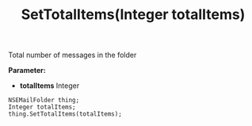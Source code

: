﻿---
uid: crmscript_ref_NSEMailFolder_SetTotalItems
title: SetTotalItems(Integer totalItems)
intellisense: NSEMailFolder.SetTotalItems
keywords: NSEMailFolder, GetTotalItems
so.topic: reference
---

Total number of messages in the folder

**Parameter:** 
 - **totalItems** Integer

```crmscript
NSEMailFolder thing;
Integer totalItems;
thing.SetTotalItems(totalItems);
```

